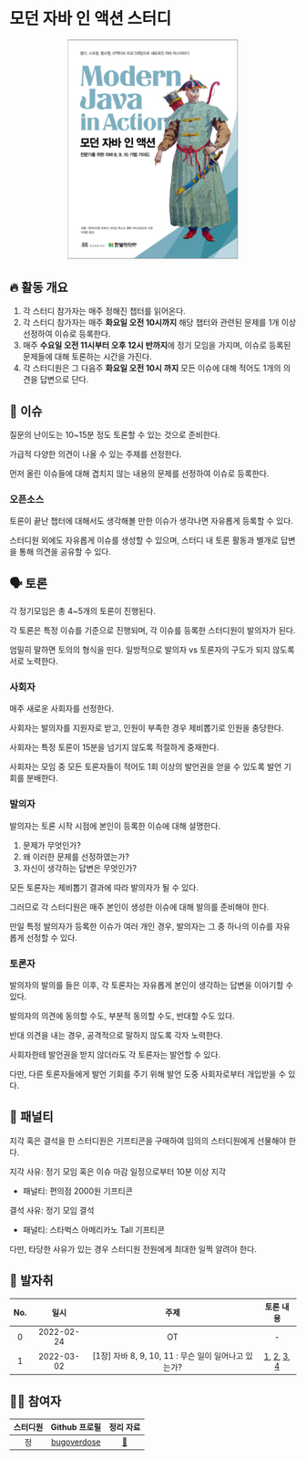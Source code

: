# 모던 자바 인 액션 스터디

<div align="center">
  <img src="./assets/modern-java-in-action-book-cover.png" alt="Modern Java in Action Book Cover" width="300">
</div>

## 🔥 활동 개요

1. 각 스터디 참가자는 매주 정해진 챕터를 읽어온다.
2. 각 스터디 참가자는 매주 **화요일 오전 10시까지** 해당 챕터와 관련된 문제를 1개 이상 선정하여 이슈로 등록한다.
3. 매주 **수요일 오전 11시부터 오후 12시 반까지**에 정기 모임을 가지며, 이슈로 등록된 문제들에 대해 토론하는 시간을 가진다.
4. 각 스터디원은 그 다음주 **화요일 오전 10시 까지** 모든 이슈에 대해 적어도 1개의 의견을 답변으로 단다.

## 📌 이슈

질문의 난이도는 10~15분 정도 토론할 수 있는 것으로 준비한다.

가급적 다양한 의견이 나올 수 있는 주제를 선정한다.

먼저 올린 이슈들에 대해 겹치지 않는 내용의 문제를 선정하여 이슈로 등록한다.

### 오픈소스

토론이 끝난 챕터에 대해서도 생각해볼 만한 이슈가 생각나면 자유롭게 등록할 수 있다.

스터디원 외에도 자유롭게 이슈를 생성할 수 있으며, 스터디 내 토론 활동과 별개로 답변을 통해 의견을 공유할 수 있다.

## 🗣 토론

각 정기모임은 총 4~5개의 토론이 진행된다.

각 토론은 특정 이슈를 기준으로 진행되며, 각 이슈를 등록한 스터디원이 발의자가 된다.

엄밀히 말하면 토의의 형식을 띤다. 일방적으로 발의자 vs 토론자의 구도가 되지 않도록 서로 노력한다.

### 사회자

매주 새로운 사회자를 선정한다.

사회자는 발의자를 지원자로 받고, 인원이 부족한 경우 제비뽑기로 인원을 충당한다.

사회자는 특정 토론이 15분을 넘기지 않도록 적절하게 중재한다.

사회자는 모임 중 모든 토론자들이 적어도 1회 이상의 발언권을 얻을 수 있도록 발언 기회를 분배한다.

### 발의자

발의자는 토론 시작 시점에 본인이 등록한 이슈에 대해 설명한다.

1. 문제가 무엇인가?
2. 왜 이러한 문제를 선정하였는가?
3. 자신이 생각하는 답변은 무엇인가?

모든 토론자는 제비뽑기 결과에 따라 발의자가 될 수 있다.

그러므로 각 스터디원은 매주 본인이 생성한 이슈에 대해 발의를 준비해야 한다.

만일 특정 발의자가 등록한 이슈가 여러 개인 경우, 발의자는 그 중 하나의 이슈를 자유롭게 선정할 수 있다.

### 토론자

발의자의 발의를 들은 이후, 각 토론자는 자유롭게 본인이 생각하는 답변을 이야기할 수 있다.

발의자의 의견에 동의할 수도, 부분적 동의할 수도, 반대할 수도 있다.

반대 의견을 내는 경우, 공격적으로 말하지 않도록 각자 노력한다.

사회자한테 발언권을 받지 않더라도 각 토론자는 발언할 수 있다.

다만, 다른 토론자들에게 발언 기회를 주기 위해 발언 도중 사회자로부터 개입받을 수 있다.

## 🛑 패널티

지각 혹은 결석을 한 스터디원은 기프티콘을 구매하여 임의의 스터디원에게 선물해야 한다.

지각 사유: 정기 모임 혹은 이슈 마감 일정으로부터 10분 이상 지각

- 패널티: 편의점 2000원 기프티콘

결석 사유: 정기 모임 결석

- 패널티: 스타벅스 아메리카노 Tall 기프티콘

다만, 타당한 사유가 있는 경우 스터디원 전원에게 최대한 일찍 알려야 한다.

## 🐾 발자취

| No. |    일시    |                         주제                         |                                     토론 내용                                     |
| :-: | :--------: | :--------------------------------------------------: | :-------------------------------------------------------------------------------: |
|  0  | 2022-02-24 |                          OT                          |                                         -                                         |
|  1  | 2022-03-02 | [1장] 자바 8, 9, 10, 11 : 무슨 일이 일어나고 있는가? | [1](이슈_주소_TBA), [2](이슈_주소_TBA2), [3](이슈_주소_TBA3), [4](이슈_주소_TBA4) |

## 🧑‍💻 참여자

| 스터디원 |                 Github 프로필                 |             정리 자료             |
| :------: | :-------------------------------------------: | :-------------------------------: |
|    정    | [bugoverdose](https://github.com/bugoverdose) | [:link:](./bugoverdose/README.md) |
